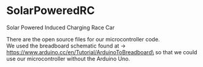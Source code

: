 # SolarPoweredRC
Solar Powered Induced Charging Race Car

There are the open source files for our microcontroller code.\
We used the breadboard schematic found at -> https://www.arduino.cc/en/Tutorial/ArduinoToBreadboard\
so that we could use our microcontroller without the Arduino Uno.
